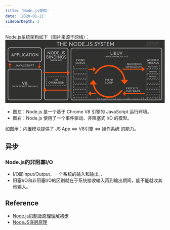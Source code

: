 ```yaml
---
title: 'Node.js架构'
date: '2020-01-21'
sidebarDepth: 3
---
```


Node.js系统架构如下（图片来源于网络）：
![The Node.js System](../../../.imgs/the-nodejs-system.png)

- 图左：Node.js 是一个基于 Chrome V8 引擎的 JavaScript 运行环境。
- 图右：Node.js 使用了一个事件驱动、非阻塞式 I/O 的模型。

如图示：内置模块提供了 JS App $\Longleftrightarrow$ V8引擎 $\Longleftrightarrow$ 操作系统 的能力。

## 异步

### Node.js的非阻塞I/O

- I/O即Input/Output，一个系统的输入和输出。、
- 阻塞I/O和非阻塞I/O的区别就在于系统接收输入再到输出期间，能不能就收其他输入。

## Reference

- [Node.js机制及原理理解初步](https://blog.csdn.net/leftfist/article/details/41891407)
- [NodeJS底层原理](https://blog.csdn.net/flying_rat_/article/details/81673558)
